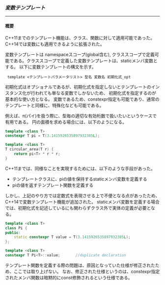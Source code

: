 ### *変数テンプレート*
---
#### 概要
C++11までのテンプレート機能は、クラス、関数に対して適用可能であった。C++14では変数にも適用できるように拡張された。

変数テンプレートは namespaceスコープ(global含む), クラススコープで定義可能である。クラススコープで定義した変数テンプレートは、staticメンバ変数とする。
以下に変数テンプレートの構文を示す。

` template <テンプレートパラメータリスト> 型名 変数名 初期化式_opt`

初期化式はオプショナルであるが、初期化式を指定しないとテンプレートのインスタンス化が行われても単なる変数でしかないため、
初期化式を指定するのが基本的な使い方となる。
変数であるため、constexpr指定も可能であり、通常のテンプレートと同様に、特殊化なども可能である。

例えば、π(パイ)を扱う際に、型毎の適切な有効桁数で扱いたいというケースで有用である。
円の面積を求める場合には、以下のようになる。

```c++
template <class T>
constexpr T pi = T(3.1415926535897932385L);

template <class T>
T circular_area(T r) {
    return pi<T> * r * r;
}
```

C++11までは、同様なことを実現するためには、以下のような手段があった。

 * テンプレートクラスに、piの値を保持するstaticメンバ変数を定義する
 * piの値を返すテンプレート関数を定義する

しかし、上記のやり方では定数式を表現させる上で不便となる点があったため、C++14で変数テンプレート機能が追加された。
staticメンバ変数を定義する場合では、初期化式を記述しているにも関わらずクラス外で実体の定義が必要となる。

```c++
template <class T>
class Pi {
public:
    static constexpr T value = T(3.1415926535897932385L);
};

template <class T>
constexpr T Pi<T>::value;       //duplicate declaration
```

テンプレート関数を定義する際の問題は、原因となっていた仕様が修正されたため、ここでは取り上げない。
なお、修正された仕様というのは、constexpr指定されたメンバ関数は暗黙的にconst修飾されるという仕様である。


